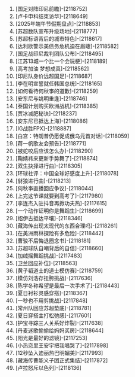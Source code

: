 
1. [国足对阵印尼前瞻]-[2118752]
1. [卢卡申科结束访华]-[2118649]
1. [2025年端午节假期盘点]-[2118853]
1. [苏超数队宣布升级场地]-[2118777]
1. [苏超标语背后的城市特色]-[2118617]
1. [达利欧警示美债务危机迫在眉睫]-[2118582]
1. [国足战印尼裁判团队公布]-[2118495]
1. [江苏13城一个比一个会玩梗]-[2118189]
1. [高考加油 梦想成真]-[2118562]
1. [印尼队身价远超国足]-[2118687]
1. [李在明宣誓就任韩国总统]-[2118165]
1. [如何看待何秋亊的道歉]-[2118259]
1. [安东尼与姚明重逢]-[2118746]
1. [泰国计划购买欧洲战机]-[2118385]
1. [贾冰减肥秘诀]-[2118237]
1. [安东尼已抵达上海]-[2118086]
1. [IG战胜FPX]-[2118887]
1. [白宫：特朗普仍愿促成俄乌元首对话]-[2118059]
1. [蒋一帆歌友会预告]-[2118771]
1. [被蛇咬后应该怎么办]-[2118290]
1. [鞠婧祎来更新手势舞了]-[2118874]
1. [双生抉择进行曲]-[2118305]
1. [环球社评：中国全球好感度上升]-[2118078]
1. [豺狼进行曲]-[2118213]
1. [何秋亊直播回应争议]-[2118044]
1. [上完这节课就要到高考了]-[2117980]
1. [李连杰入驻抖音再掀功夫热]-[2117615]
1. [一个动作证明你是舞蹈生]-[2118699]
1. [绍伊古抵达平壤]-[2118346]
1. [藏海传出现太现代的东西合理吗]-[2118261]
1. [在美洲雨林探险有多危险]-[2118442]
1. [曹骏不后悔退圈念书]-[2118181]
1. [苏超球队自嘲背后的自信]-[2118660]
1. [加绒摇舞蹈挑战]-[2117483]
1. [卫兰回应补位]-[2118563]
1. [黄子韬道士的道士模仿赛]-[2118759]
1. [模仿刘浩存扭胯挑战]-[2117636]
1. [陈学冬称希望是最后一次手术了]-[2118443]
1. [夏日衬衫灵感穿搭]-[2118367]
1. [一秒也不用剪挑战]-[2117848]
1. [常州队回应苏超垫底]-[2118781]
1. [夏日穿搭主打松弛感]-[2117601]
1. [护宝寻踪三人关系好炸裂]-[2117638]
1. [丹麦迷歌偷偷给妈妈买房]-[2118644]
1. [阳光是最好的滤镜]-[2117253]
1. [小热恋里王安宇把我唱哭了]-[2117898]
1. [12秒坠入迪丽热巴明媚美]-[2117993]
1. [藏海传曹能义子团正式集结]-[2117872]
1. [卢拉怒斥以色列]-[2118136]